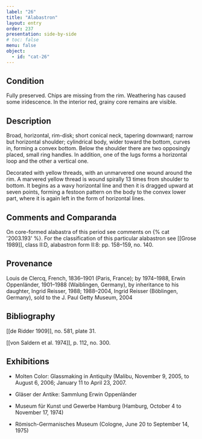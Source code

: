 ```yaml
---
label: "26"
title: "Alabastron"
layout: entry
order: 237
presentation: side-by-side
# toc: false
menu: false
object:
  - id: "cat-26"
---
```


## Condition

Fully preserved. Chips are missing from the rim. Weathering has caused some iridescence. In the interior red, grainy core remains are visible.

## Description

Broad, horizontal, rim-disk; short conical neck, tapering downward; narrow but horizontal shoulder; cylindrical body, wider toward the bottom, curves in, forming a convex bottom. Below the shoulder there are two opposingly placed, small ring handles. In addition, one of the lugs forms a horizontal loop and the other a vertical one.

Decorated with yellow threads, with an unmarvered one wound around the rim. A marvered yellow thread is wound spirally 13 times from shoulder to bottom. It begins as a wavy horizontal line and then it is dragged upward at seven points, forming a festoon pattern on the body to the convex lower part, where it is again left in the form of horizontal lines.

## Comments and Comparanda

On core-formed alabastra of this period see comments on {% cat '2003.193' %}. For the classification of this particular alabastron see [[Grose 1989]], class II:D, alabastron form II:8: pp. 158–159, no. 140.

## Provenance

Louis de Clercq, French, 1836–1901 (Paris, France); by 1974–1988, Erwin Oppenländer, 1901–1988 (Waiblingen, Germany), by inheritance to his daughter, Ingrid Reisser, 1988; 1988–2004, Ingrid Reisser (Böblingen, Germany), sold to the J. Paul Getty Museum, 2004

## Bibliography

[[de Ridder 1909]], no. 581, plate 31.

[[von Saldern et al. 1974]], p. 112, no. 300.

## Exhibitions

-   Molten Color: Glassmaking in Antiquity (Malibu, November 9, 2005, to August 6, 2006; January 11 to April 23, 2007.

-   Gläser der Antike: Sammlung Erwin Oppenländer

-   Museum für Kunst und Gewerbe Hamburg (Hamburg, October 4 to November 17, 1974)

-   Römisch-Germanisches Museum (Cologne, June 20 to September 14, 1975)